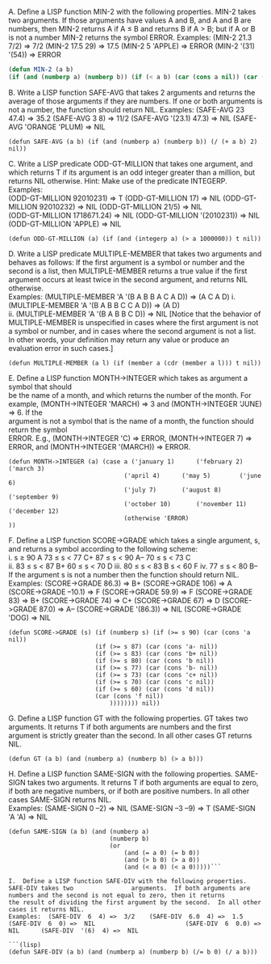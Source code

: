 A.	Define a LISP function MIN-2 with the following properties.   MIN-2 takes two arguments.  If          those arguments have values A and B, and A and B are numbers, then MIN-2 returns A if A ≤ B      and returns B if A > B; but if A or B is not a number MIN-2 returns the symbol ERROR. 
Examples: (MIN-2 21.3 7/2)    => 7/2   (MIN-2 17.5 29)    => 17.5     (MIN-2 5 'APPLE) => ERROR       				(MIN-2 '(31) '(54)) => ERROR 
```lisp
(defun MIN-2 (a b) 
(if (and (numberp a) (numberp b)) (if (< a b) (car (cons a nil)) (car (cons b nil))) (car '(ERROR))))
```
B.	Write a LISP function SAFE-AVG that takes 2 arguments and returns the average of those arguments if they are numbers. If one or both arguments is not a number, the function should return NIL. 
Examples: (SAFE-AVG  23  47.4) => 35.2       	(SAFE-AVG  3  8) => 11/2                          (SAFE-AVG '(23.1) 47.3) => NIL   	(SAFE-AVG 'ORANGE 'PLUM) => NIL     
```(lisp)
(defun SAFE-AVG (a b) (if (and (numberp a) (numberp b)) (/ (+ a b) 2) nil))
```

C.	Write a LISP predicate ODD-GT-MILLION that takes one argument, and which returns T if its argument is an odd integer greater than a million, but returns NIL otherwise. Hint: Make use of the predicate INTEGERP.  Examples:   
(ODD-GT-MILLION 92010231) => T (ODD-GT-MILLION 17) => NIL 
(ODD-GT-MILLION 92010232) => NIL	(ODD-GT-MILLION 21/5) => NIL		
(ODD-GT-MILLION 1718671.24) => NIL	(ODD-GT-MILLION '(2010231)) => NIL       
(ODD-GT-MILLION 'APPLE) => NIL 
```(lisp)
(defun ODD-GT-MILLION (a) (if (and (integerp a) (> a 1000000)) t nil))
```

D.	Write a LISP predicate MULTIPLE-MEMBER that takes two arguments and behaves as follows:  If the first argument is a symbol or number and the second is a list, then MULTIPLE-MEMBER returns a true value if the first argument occurs at least twice in the second argument, and returns NIL otherwise.       
Examples: (MULTIPLE-MEMBER 'A '(B A B B A C A D)) => (A C A D) 
i.	(MULTIPLE-MEMBER 'A '(B A B B C C A D)) => (A D)                                                
ii.	(MULTIPLE-MEMBER 'A '(B A B B C D)) => NIL 
[Notice that the behavior of MULTIPLE-MEMBER is unspecified in cases where the first      argument is not a symbol or number, and in cases where the second argument is not a list.  In other words, your definition may return any value or produce an evaluation error in such cases.] 
```(lisp)
(defun MULTIPLE-MEMBER (a l) (if (member a (cdr (member a l))) t nil))
```

E.	Define a LISP function MONTH->INTEGER which takes as argument a symbol that should     
be the name of a month, and which returns the number of the month.  For example, 
(MONTH->INTEGER 'MARCH) => 3  and  (MONTH->INTEGER 'JUNE) => 6.  If the  
argument is not a symbol that is the name of a month, the function should return the symbol  
ERROR.  E.g.,  (MONTH->INTEGER 'C) => ERROR,  (MONTH->INTEGER 7) => ERROR,      and (MONTH->INTEGER '(MARCH)) => ERROR. 
```(lisp)
(defun MONTH->INTEGER (a) (case a ('january 1)		('february 2)		('march 3)
								('april 4)		('may 5)		('june 6)
								('july 7)		('august 8)		('september 9)
								('october 10)		('november 11)		('december 12)
								(otherwise 'ERROR)
))
```

F.	Define a LISP function SCORE->GRADE which takes a single argument, s, and returns a              symbol according to the following scheme:  
i.	s ≥ 90                A                    		73 ≤ s < 77       C+                 			87 ≤ s < 90       A–            	 	70 ≤ s < 73       C     
ii.	83 ≤ s < 87       B+                            60 ≤ s < 70       D 
iii.	80 ≤ s < 83       B                     	s < 60              F 
iv.	77 ≤ s < 80       B–                    
If the argument s is not a number then the function should return NIL.  
Examples:  (SCORE->GRADE 86.3) => B+   (SCORE->GRADE 106) => A    (SCORE->GRADE –10.1) => F                         (SCORE->GRADE 59.9) => F     (SCORE->GRADE 83) => B+    (SCORE->GRADE 74) => C+                         (SCORE->GRADE 67) => D        (SCORE->GRADE 87.0) => A–              (SCORE->GRADE '(86.3)) => NIL    (SCORE->GRADE 'DOG) => NIL        
```(lisp)
(defun SCORE->GRADE (s) (if (numberp s) (if (>= s 90) (car (cons 'a nil)) 
						(if (>= s 87) (car (cons 'a- nil))
						(if (>= s 83) (car (cons 'b+ nil))
						(if (>= s 80) (car (cons 'b nil))
						(if (>= s 77) (car (cons 'b- nil))
						(if (>= s 73) (car (cons 'c+ nil))
						(if (>= s 70) (car (cons 'c nil))
						(if (>= s 60) (car (cons 'd nil))
						(car (cons 'f nil))
							)))))))) nil))
```

G.	Define a LISP function GT with the following properties.  GT takes two arguments.  It                    returns T if both arguments are numbers and the first argument is strictly greater than the                second.  In all other cases GT returns NIL. 
```(lisp)
(defun GT (a b) (and (numberp a) (numberp b) (> a b)))
```

H.	Define a LISP function SAME-SIGN with the following properties.  SAME-SIGN takes two          arguments.  It returns T if both arguments are equal to zero, if both are negative numbers, or if both are positive numbers.  In all other cases SAME-SIGN returns NIL.   
Examples:  (SAME-SIGN 0 –2) => NIL      (SAME-SIGN –3 –9) => T     (SAME-SIGN 'A 'A) => NIL 
```(lisp)
(defun SAME-SIGN (a b) (and (numberp a) 
							(numberp b) 
							(or 
								(and (= a 0) (= b 0)) 
								(and (> b 0) (> a 0)) 
								(and (< a 0) (< a 0)))))```

I.	Define a LISP function SAFE-DIV with the following properties.   SAFE-DIV takes two                arguments.  If both arguments are numbers and the second is not equal to zero, then it returns         the result of dividing the first argument by the second.  In all other cases it returns NIL.   
Examples:  (SAFE-DIV  6  4) =>  3/2    (SAFE-DIV  6.0  4) =>  1.5    (SAFE-DIV  6  0) =>  NIL                         (SAFE-DIV  6  0.0) =>  NIL      (SAFE-DIV  '(6)  4) =>  NIL 

```(lisp)
(defun SAFE-DIV (a b) (and (numberp a) (numberp b) (/= b 0) (/ a b)))
```

